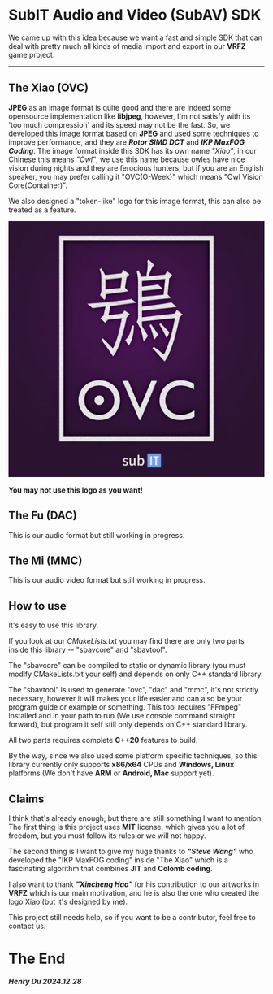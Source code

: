 # SubIT Audio and Video (SubAV) SDK

We came up with this idea because we want a fast and simple SDK that can deal with pretty much all kinds of media import and export in our **VRFZ** game project.

---

## The Xiao (OVC)

**JPEG** as an image format is quite good and there are indeed some opensource implementation like **libjpeg**, however, I'm not satisfy with its 'too much compression' and its speed may not be the fast. So, we developed this image format based on **JPEG** and used some techniques to improve performance, and they are ***Rotor SIMD DCT*** and ***IKP MaxFOG Coding***. The image format inside this SDK has its own name *"Xiao"*, in our Chinese this means *"Owl"*, we use this name because owles have nice vision during nights and they are ferocious hunters, but if you are an English speaker, you may prefer calling it "OVC(O-Week)" which means "Owl Vision Core(Container)".

We also designed a "token-like" logo for this image format, this can also be treated as a feature.

<img src = "owl_vision_poster.jpg"></img>

**You may not use this logo as you want!**

## The Fu (DAC)
This is our audio format but still working in progress.

## The Mi (MMC)
This is our audio video format but still working in progress.

## How to use
It's easy to use this library.

If you look at our *CMakeLists.txt* you may find there are only two parts inside this library -- "sbavcore" and "sbavtool".

The "sbavcore" can be compiled to static or dynamic library (you must modify CMakeLists.txt your self) and depends on only C++ standard library.

The "sbavtool" is used to generate "ovc", "dac" and "mmc", it's not strictly necessary, however it will makes your life easier and can also be your program guide or example or something. This tool requires "FFmpeg" installed and in your path to run (We use console command straight forward), but program it self still only depends on C++ standard library.

All two parts requires complete **C++20** features to build.

By the way, since we also used some platform specific techniques, so this library currently only supports **x86/x64** CPUs and **Windows, Linux** platforms (We don't have **ARM** or **Android, Mac** support yet).

## Claims
I think that's already enough, but there are still something I want to mention. The first thing is this project uses **MIT** license, which gives you a lot of freedom, but you must follow its rules or we will not happy.

The second thing is I want to give my huge thanks to ***"Steve Wang"*** who developed the "IKP MaxFOG coding" inside "The Xiao" which is a fascinating algorithm that combines **JIT** and **Colomb coding**.

I also want to thank ***"Xincheng Hao"*** for his contribution to our artworks in **VRFZ** which is our main motivation, and he is also the one who created the logo Xiao (but it's designed by me).

This project still needs help, so if you want to be a contributor, feel free to contact us.

# The End

***Henry Du 2024.12.28***